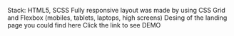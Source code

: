 Stack: HTML5, SCSS
Fully responsive layout was made by using CSS Grid and Flexbox (mobiles, tablets, laptops, high screens)
Desing of the landing page you could find here
Click the link to see DEMO

